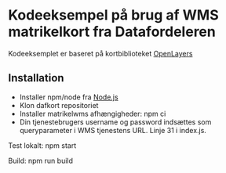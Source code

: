 # Kodeeksempel på brug af WMS matrikelkort fra Datafordeleren

Kodeeksemplet er baseret på kortbiblioteket [OpenLayers](https://openlayers.org/)

## Installation

* Installer npm/node fra [Node.js](https://nodejs.org/en/)
* Klon dafkort repositoriet
* Installer matrikelwms afhængigheder: npm ci
* Din tjenestebrugers username og password indsættes som queryparameter i WMS tjenestens URL. Linje 31 i index.js.

Test lokalt: npm start

Build: npm run build